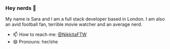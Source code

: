 ### Hey nerds 👋

My name is Sara and I am a full stack developer based in London. I am also an avid football fan, terrible movie watcher and an average nerd.


- 📫 How to reach me: [@NikkitaFTW](https://twitter.com/NikkitaFTW)
- 😄 Pronouns: her/she

